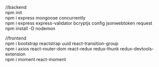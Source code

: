 
//backend <br/>
npm init  <br/>
npm i express mongoose concurrently  <br/>
npm i express express-validator bcryptjs config jsonwebtoken request <br/>
npm install -D nodemon <br/>


//frontend <br/>
npm i bootstrap reactstrap uuid react-transition-group <br/>
npm i axios react-router-dom react-redux redux-thunk redux-devtools-extension <br/>
npm i moment react-moment <br/>